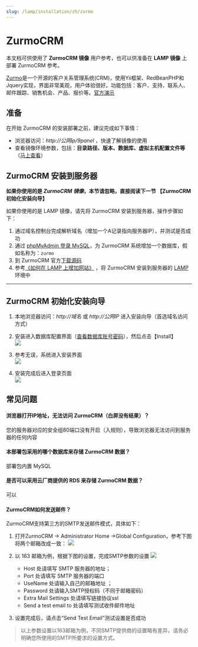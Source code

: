 ```yaml
---
slug: /lamp/installation/zh/zurmo
---
```

# ZurmoCRM

本文档可供使用了 **ZurmoCRM 镜像** 用户参考，也可以供准备在 **LAMP 镜像** 上部署 ZurmoCRM 参考。

[Zurmo](https://zurmo.org)是一个开源的客户关系管理系统(CRM)，使用Yii框架、RedBeanPHP和Jquery实现，界面非常美观，用户体验很好。功能包括：客户、支持、联系人、邮件跟踪、销售机会、产品、报价等。[官方演示](http://demo.zurmo.com/)

## 准备

在开始 ZurmoCRM 的安装部署之前，建议完成如下事情：

* 浏览器访问：*http://公网ip/9panel* ，快速了解镜像的使用
* 查看镜像环境参数，包括：**目录路径、版本、数据库、虚拟主机配置文件等** （[马上查看](https://support.websoft9.com/docs/lamp/zh/stack-components.html)）

## ZurmoCRM 安装到服务器

**如果你使用的是 *ZurmoCRM 镜像*，本节请忽略，直接阅读下一节 【ZurmoCRM 初始化安装向导】**

如果你使用的是 LAMP 镜像，请先将 ZurmoCRM 安装到服务器，操作步骤如下：

1. 通过域名控制台完成解析域名（增加一个A记录指向服务器IP），并测试是否成功
2. 通过 [phpMyAdmin 登录 MySQL](https://support.websoft9.com/docs/lamp/zh/admin-mysql.html)，为 ZurmoCRM 系统增加一个数据库，假如名称为：`zurmo`
3. 到 ZurmoCRM 官方[下载源码](https://zurmo.org/download)
4. 参考[《如何在 LAMP 上增加网站》](https://support.websoft9.com/docs/lamp/zh/solution-deployment.html#安装第二个网站) ，将 ZurmoCRM 安装到服务器的 [LAMP](https://support.websoft9.com/docs/lamp/zh/) 环境中

---

## ZurmoCRM 初始化安装向导

1. 本地浏览器访问：*http://域名* 或 *http://公网IP* 进入安装向导（首选域名访问方式）

3. 安装进入数据库配置界面（[查看数据库账号密码](https://support.websoft9.com/docs/lamp/zh/stack-accounts.html)），然后点击【Install】  
   ![](https://libs.websoft9.com/Websoft9/DocsPicture/zh/zurmo/zurmo-intall001-websoft9.png)

2. 参考无误，系统进入安装界面  
   ![](https://libs.websoft9.com/Websoft9/DocsPicture/zh/zurmo/zurmo-intall002-websoft9.png)

3. 安装完成后进入登录页面  
   ![](https://libs.websoft9.com/Websoft9/DocsPicture/zh/zurmo/zurmo-install003-websoft9.png)

## 常见问题

#### 浏览器打开IP地址，无法访问 ZurmoCRM（白屏没有结果）？

您的服务器对应的安全组80端口没有开启（入规则），导致浏览器无法访问到服务器的任何内容

#### 本部署包采用的哪个数据库来存储 ZurmoCRM 数据？

部署包内置 MySQL

#### 是否可以采用云厂商提供的 RDS 来存储 ZurmoCRM 数据？

可以

#### ZurmoCRM如何发送邮件？

ZurmoCRM支持第三方的SMTP发送邮件模式，具体如下：

1. 打开ZurmoCRM -> Administrator Home ->Global Configuration，参考下图将两个邮箱改成一致：
    ![](https://libs.websoft9.com/Websoft9/DocsPicture/zh/zurmo/zurmo-smtp-1-websoft9.png)

3. 以 163 邮箱为例，根据下图的设置，完成SMTP参数的设置
   ![](https://libs.websoft9.com/Websoft9/DocsPicture/zh/zurmo/zurmo-smtp-2-websoft9.png)
	* Host 处请填写 SMTP 服务器的地址；
	* Port 处请填写 SMTP 服务器的端口
	* UseName 处请输入自己的邮箱地址 ；
	* Password 处请输入SMTP授权码（不同于邮箱密码）
	* Extra Mail Settings 处请填写链接协议ssl
	* Send a test email to 处请填写测试收件邮件地址

3. 设置完成后，请点击“Send Test Email”测试设置是否成功

> 以上参数设置以163邮箱为例，不同SMTP提供商的设置略有差异，请务必明确您所使用的SMTP所要求的设置方式。
